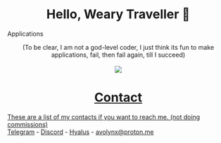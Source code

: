 <h1 align="center">Hello, Weary Traveller 👋</h1>
  <p align="center>
  + I go by <strong>Avo</strong> or <strong>Jinx</strong>.<br>
  + My pronouns are <strong>He/Him</strong>.<br>
  + I'm a <strong>Fullstack Developer</strong> (In-The-Making).<br>
  + I'm currently <strong>not working on any projects</strong> due to personal reasons.
  </p>

<h1 align="center">Applications</h1>
  <p align="center">
    (To be clear, I am not a god-level coder, I just think its fun to make applications, fail, then fail again, till I succeed)<br><br>
    <a href="https://skillicons.dev">
      <img src="https://skillicons.dev/icons?i=ts,js,lua,cpp,vscode,py,html,cs,mongodb,mysql,visualstudio,md&theme=dark&perline=4"
    </a>
  </p>

<h1 align="center">Contact</h1>

These are a list of my contacts if you want to reach me. (not doing commissions)<br>
[Telegram](https://t.me/avothejinxed/) - [Discord](https://discordapp.com/users/1310647528911274096) - [Hyalus](https://hyalus.app/add/avo/) - avolynx@proton.me
